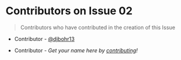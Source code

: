 # Contributors on Issue 02
> Contributors who have contributed in the creation of this Issue

- Contributor - [@djbohr13](https://github.com/djbohr13)

- Contributor - _Get your name here by [contributing](../info/#how-can-i-contribute)!_
